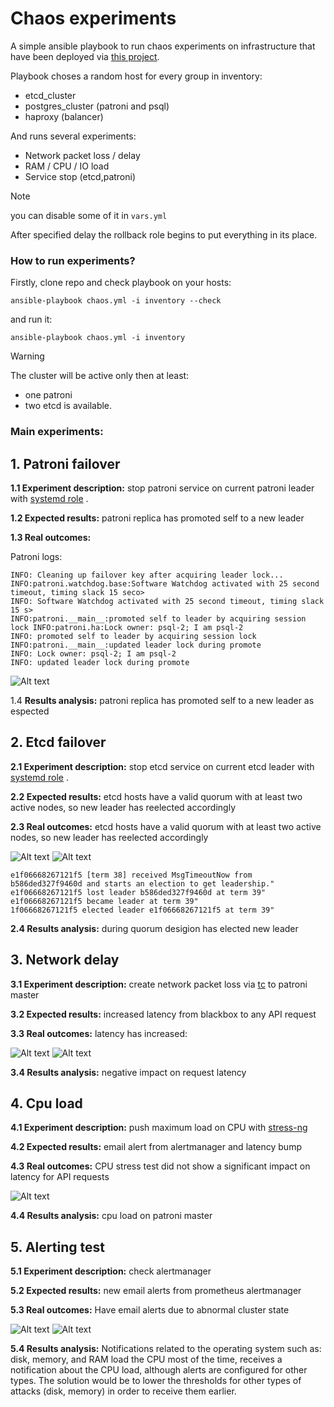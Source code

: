 
# Chaos experiments

A simple ansible playbook to run chaos experiments on infrastructure that have been deployed via [this project](https://github.com/fishaffair/sre-cource-deploy).

Playbook choses a random host for every group in inventory:

 - etcd_cluster
 - postgres_cluster (patroni and psql)
 - haproxy (balancer)

And runs several experiments:

- Network packet loss / delay
- RAM / CPU / IO load
- Service stop (etcd,patroni)

> [!NOTE]
> you can disable some of it in ``vars.yml``

After specified delay the rollback role begins to put everything in its place.

### How to run experiments?

Firstly, clone repo and check playbook on your hosts:

`ansible-playbook chaos.yml -i inventory --check`

 and run it:

`ansible-playbook chaos.yml -i inventory`

> [!WARNING]
> The cluster will be active only then at least:
> - one patroni
> - two etcd
> is available.

### Main experiments:

## 1. Patroni failover
  **1.1 Experiment description:** stop patroni service on current patroni leader with [systemd role](roles/systemd/tasks/main.yml) .

  **1.2 Expected results:** patroni replica has promoted self to a new leader

  **1.3 Real outcomes:**
  
  Patroni logs:
  
```
INFO: Cleaning up failover key after acquiring leader lock...
INFO:patroni.watchdog.base:Software Watchdog activated with 25 second timeout, timing slack 15 seco>
INFO: Software Watchdog activated with 25 second timeout, timing slack 15 s>
INFO:patroni.__main__:promoted self to leader by acquiring session lock INFO:patroni.ha:Lock owner: psql-2; I am psql-2
INFO: promoted self to leader by acquiring session lock
INFO:patroni.__main__:updated leader lock during promote
INFO: Lock owner: psql-2; I am psql-2
INFO: updated leader lock during promote
```
  
![Alt text](/img/patroni_grafana.png "patroni_grafana")  

  1.4 **Results analysis:** patroni replica has promoted self to a new leader as espected
  
## 2. Etcd failover
  **2.1 Experiment description:** stop etcd service on current etcd leader with [systemd role](roles/systemd/tasks/main.yml) .

  **2.2 Expected results:** etcd hosts have a valid quorum with at least two active nodes, so new leader has reelected accordingly

  **2.3 Real outcomes:** etcd hosts have a valid quorum with at least two active nodes, so new leader has reelected accordingly
  
   ![Alt text](/img/etcd_alert.png "etcd_alert")
   ![Alt text](/img/etcd_grafana.png "etcd_grafana")

```
e1f06668267121f5 [term 38] received MsgTimeoutNow from b586ded327f9460d and starts an election to get leadership."
e1f06668267121f5 lost leader b586ded327f9460d at term 39"
e1f06668267121f5 became leader at term 39"
1f06668267121f5 elected leader e1f06668267121f5 at term 39"
``` 
  **2.4 Results analysis:** during quorum desigion has elected new leader 

## 3. Network delay
  **3.1 Experiment description:** create network packet loss via [tc](roles/network/tasks/main.yml) to patroni master

  **3.2 Expected results:** increased latency from blackbox to any API request

  **3.3 Real outcomes:** latency has increased:
  
  ![Alt text](/img/blackbox_probe_grafana.png "blackbox_probe_grafana")
  ![Alt text](/img/blackbox_alert.png "blackbox_alert")

  **3.4 Results analysis:** negative impact on request latency

## 4. Cpu load
  **4.1 Experiment description:** push maximum load on CPU with [stress-ng](roles/os/tasks/main.yml)

  **4.2 Expected results:** email alert from alertmanager and latency bump

  **4.3 Real outcomes:** CPU stress test did not show a significant impact on latency for API requests
  
   ![Alt text](/img/cpu_alert.png "cpu_alert")

  **4.4 Results analysis:** cpu load on patroni master 

## 5. Alerting test
  **5.1 Experiment description:** check alertmanager

  **5.2 Expected results:** new email alerts from prometheus alertmanager

  **5.3 Real outcomes:** Have email alerts due to abnormal cluster state
  
  ![Alt text](/img/etcd_alert.png "etcd_alert")
  ![Alt text](/img/blackbox_alert.png "blackbox_alert")

**5.4 Results analysis:** Notifications related to the operating system such as: disk, memory, and RAM load the CPU most of the time,  receives a notification about the CPU load, although alerts are configured for other types. The solution would be to lower the thresholds for other types of attacks (disk, memory) in order to receive them earlier.